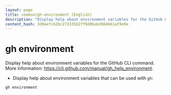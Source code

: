 ```yaml
---
layout: page
title: common/gh-environment (English)
description: "Display help about environment variables for the GitHub CLI command."
content_hash: 3d9eefc62bc273335b2ff9d06abd984b61af9e9e
---
```

# gh environment

Display help about environment variables for the GitHub CLI command.
More information: <https://cli.github.com/manual/gh_help_environment>.

- Display help about environment variables that can be used with `gh`:

`gh environment`
